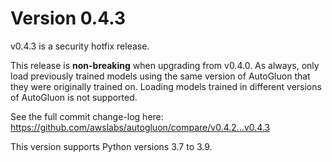 # Version 0.4.3

v0.4.3 is a security hotfix release.

This release is **non-breaking** when upgrading from v0.4.0. As always, only load previously trained models using the same version of AutoGluon that they were originally trained on. Loading models trained in different versions of AutoGluon is not supported.

See the full commit change-log here: https://github.com/awslabs/autogluon/compare/v0.4.2...v0.4.3

This version supports Python versions 3.7 to 3.9.
